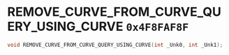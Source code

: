 # REMOVE_CURVE_FROM_CURVE_QUERY_USING_CURVE `0x4F8FAF8F`

```cpp
void REMOVE_CURVE_FROM_CURVE_QUERY_USING_CURVE(int _Unk0, int _Unk1);
```